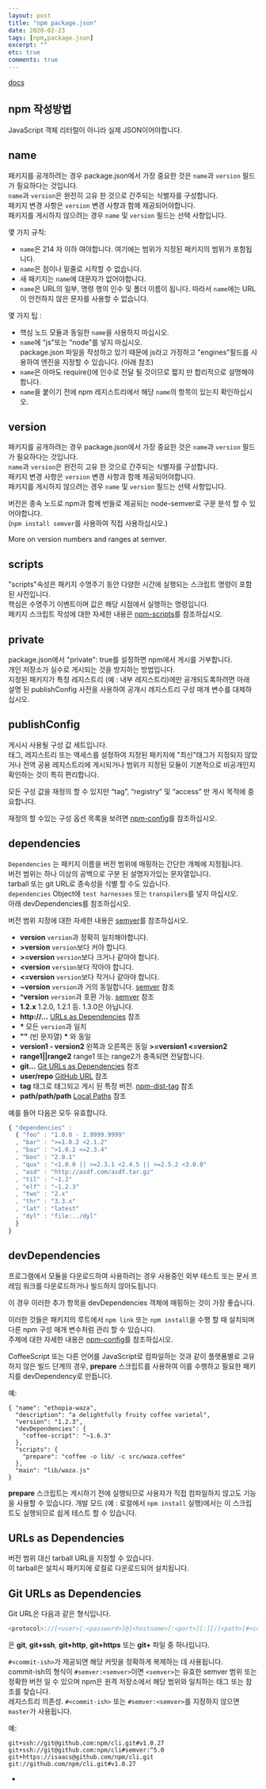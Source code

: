 ```yaml
---
layout: post
title: "npm package.json"
date: 2020-02-23
tags: [npm,package.json]
excerpt: ""
etc: true
comments: true
---
```



[docs](https://docs.npmjs.com/files/package.json)  

## npm 작성방법

JavaScript 객체 리터럴이 아니라 실제 JSON이어야합니다.



## name
패키지를 공개하려는 경우 package.json에서 가장 중요한 것은 `name`과 `version` 필드가 필요하다는 것입니다.  
`name`과 `version`은 완전히 고유 한 것으로 간주되는 식별자를 구성합니다.  
패키지 변경 사항은 `version` 변경 사항과 함께 제공되어야합니다.   
패키지를 게시하지 않으려는 경우 `name` 및 `version` 필드는 선택 사항입니다.  

몇 가지 규칙:  
 - `name`은 214 자 이하 여야합니다. 여기에는 범위가 지정된 패키지의 범위가 포함됩니다.  
 - `name`은 점이나 밑줄로 시작할 수 없습니다.  
 - 새 패키지는 `name`에 대문자가 없어야합니다.
 - `name`은 URL의 일부, 명령 행의 인수 및 폴더 이름이 됩니다. 따라서 `name`에는 URL이 안전하지 않은 문자를 사용할 수 없습니다.

몇 가지 팁 :  
 - 핵심 노드 모듈과 동일한 `name`을 사용하지 마십시오.
 - `name`에 "js"또는 "node"를 넣지 마십시오.  
 package.json 파일을 작성하고 있기 때문에 js라고 가정하고 "engines"필드를 사용하여 엔진을 지정할 수 있습니다. (아래 참조)
 - `name`은 아마도 require()에 인수로 전달 될 것이므로 짧지 만 합리적으로 설명해야합니다.
 - `name`을 붙이기 전에 npm 레지스트리에서 해당 `name`의 항목이 있는지 확인하십시오.  




## version

패키지를 공개하려는 경우 package.json에서 가장 중요한 것은 `name`과 `version` 필드가 필요하다는 것입니다.  
`name`과 `version`은 완전히 고유 한 것으로 간주되는 식별자를 구성합니다.  
패키지 변경 사항은 `version` 변경 사항과 함께 제공되어야합니다.  
패키지를 게시하지 않으려는 경우 `name` 및 `version` 필드는 선택 사항입니다.  

버전은 종속 노드로 npm과 함께 번들로 제공되는 node-semver로 구문 분석 할 수 있어야합니다.  
(`npm install semver`를 사용하여 직접 사용하십시오.)

More on version numbers and ranges at semver.

## scripts

"scripts"속성은 패키지 수명주기 동안 다양한 시간에 실행되는 스크립트 명령이 포함 된 사전입니다.  
핵심은 수명주기 이벤트이며 값은 해당 시점에서 실행하는 명령입니다.  
패키지 스크립트 작성에 대한 자세한 내용은 [npm-scripts](https://docs.npmjs.com/misc/scripts)를 참조하십시오.

## private
package.json에서 "private": true를 설정하면 npm에서 게시를 거부합니다.  
개인 저장소가 실수로 게시되는 것을 방지하는 방법입니다.  
지정된 패키지가 특정 레지스트리 (예 : 내부 레지스트리)에만 공개되도록하려면 아래 설명 된
publishConfig 사전을 사용하여 공개시 레지스트리 구성 매개 변수를 대체하십시오.

## publishConfig
게시시 사용될 구성 값 세트입니다.  
태그, 레지스트리 또는 액세스를 설정하여 지정된 패키지에 "최신"태그가 지정되지 않았거나
전역 공용 레지스트리에 게시되거나 범위가 지정된 모듈이 기본적으로 비공개인지 확인하는 것이 특히 편리합니다.  

모든 구성 값을 재정의 할 수 있지만 “tag”, “registry” 및 “access” 만 게시 목적에 중요합니다.

재정의 할 수있는 구성 옵션 목록을 보려면 [npm-config](https://docs.npmjs.com/misc/config)를 참조하십시오.

## dependencies
`Dependencies` 는 패키지 이름을 버전 범위에 매핑하는 간단한 개체에 지정됩니다.  
버전 범위는 하나 이상의 공백으로 구분 된 설명자가있는 문자열입니다.  
tarball 또는 git URL로 종속성을 식별 할 수도 있습니다.  
`dependencies` Object에 `test harnesses` 또는 `transpilers`를 넣지 마십시오.  
아래 devDependencies를 참조하십시오.  

버전 범위 지정에 대한 자세한 내용은 [semver](https://docs.npmjs.com/misc/semver)를 참조하십시오.  

- **version** `version`과 정확히 일치해야합니다.  
- **>version** `version`보다 커야 합니다.  
- **>=version** `version`보다 크거나 같아야 합니다.  
- **<version** `version`보다 작아야 합니다.  
- **<=version** `version`보다 작거나 같아야 합니다.  
- **~version** `version`과 거의 동일합니다. [semver](https://docs.npmjs.com/misc/semver) 참조  
- **^version** `version`과 호환 가능. [semver](https://docs.npmjs.com/misc/semver) 참조  
- **1.2.x** 1.2.0, 1.2.1 등. 1.3.0은 아닙니다.  
- **http://...** [URLs as Dependencies](https://docs.npmjs.com/files/package.json#urls-as-dependencies) 참조  
- __*__ 모든 `version`과 일치  
- **""** (빈 문자열) __*__ 와 동일  
- **version1 - version2** 왼쪽과 오른쪽은 동일 **>=version1 <=version2**  
- **range1||range2** range1 또는 range2가 충족되면 전달합니다.  
- **git...** [Git URLs as Dependencies](https://docs.npmjs.com/files/package.json#git-urls-as-dependencies) 참조
- **user/repo** [GitHub URL](https://docs.npmjs.com/files/package.json#github-urls) 참조  
- **tag** 태그로 태그되고 게시 된 특정 버전. [npm-dist-tag](https://docs.npmjs.com/cli/dist-tag) 참조
- **path/path/path** [Local Paths](https://docs.npmjs.com/files/package.json#local-paths) 참조  

예를 들어 다음은 모두 유효합니다.  
~~~javascript
{ "dependencies" :
  { "foo" : "1.0.0 - 2.9999.9999"
  , "bar" : ">=1.0.2 <2.1.2"
  , "baz" : ">1.0.2 <=2.3.4"
  , "boo" : "2.0.1"
  , "qux" : "<1.0.0 || >=2.3.1 <2.4.5 || >=2.5.2 <3.0.0"
  , "asd" : "http://asdf.com/asdf.tar.gz"
  , "til" : "~1.2"
  , "elf" : "~1.2.3"
  , "two" : "2.x"
  , "thr" : "3.3.x"
  , "lat" : "latest"
  , "dyl" : "file:../dyl"
  }
}
~~~




## devDependencies
프로그램에서 모듈을 다운로드하여 사용하려는 경우 사용중인 외부 테스트 또는 문서 프레임 워크를 다운로드하거나 빌드하지 않아도됩니다.  

이 경우 이러한 추가 항목을 devDependencies 객체에 매핑하는 것이 가장 좋습니다.  

이러한 것들은 패키지의 루트에서 `npm link` 또는 `npm install`을 수행 할 때 설치되며
다른 npm 구성 매개 변수처럼 관리 할 수 ​​있습니다.  
주제에 대한 자세한 내용은 [npm-config](https://docs.npmjs.com/misc/config)를 참조하십시오.  

CoffeeScript 또는 다른 언어를 JavaScript로 컴파일하는 것과 같이 플랫폼별로 고유하지 않은 빌드 단계의 경우,
**prepare** 스크립트를 사용하여 이를 수행하고 필요한 패키지를 devDependency로 만듭니다.  

예:  

~~~
{ "name": "ethopia-waza",
  "description": "a delightfully fruity coffee varietal",
  "version": "1.2.3",
  "devDependencies": {
    "coffee-script": "~1.6.3"
  },
  "scripts": {
    "prepare": "coffee -o lib/ -c src/waza.coffee"
  },
  "main": "lib/waza.js"
}
~~~

**prepare** 스크립트는 게시하기 전에 실행되므로 사용자가 직접 컴파일하지 않고도 기능을 사용할 수 있습니다.
 개발 모드 (예 : 로컬에서 `npm install` 실행)에서는 이 스크립트도 실행되므로 쉽게 테스트 할 수 있습니다.  
 


## URLs as Dependencies
버전 범위 대신 tarball URL을 지정할 수 있습니다.  
이 tarball은 설치시 패키지에 로컬로 다운로드되어 설치됩니다.  

## Git URLs as Dependencies

Git URL은 다음과 같은 형식입니다.  

~~~javascript
<protocol>://[<user>[:<password>]@]<hostname>[:<port>][:][/]<path>[#<commit-ish> | #semver:<semver>]
~~~

**<protocol>** 은 **git**, **git+ssh**, **git+http**, **git+https** 또는 **git+** 파일 중 하나입니다.  


`#<commit-ish>`가 제공되면 해당 커밋을 정확하게 복제하는 데 사용됩니다.  
commit-ish의 형식이 `#semver:<semver>`이면 `<semver>`는 유효한 semver 범위 또는 정확한 버전 일 수 있으며
npm은 원격 저장소에서 해당 범위와 일치하는 태그 또는 참조를 찾습니다.  
레지스트리 의존성. `#<commit-ish>` 또는 `#semver:<semver>`를 지정하지 않으면 `master`가 사용됩니다.  

예:  
~~~
git+ssh://git@github.com:npm/cli.git#v1.0.27
git+ssh://git@github.com:npm/cli#semver:^5.0
git+https://isaacs@github.com/npm/cli.git
git://github.com/npm/cli.git#v1.0.27
~~~

















-
